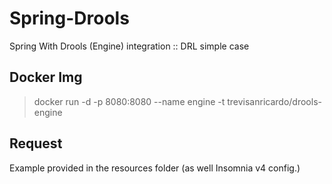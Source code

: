 # Spring-Drools 
Spring With Drools (Engine) integration :: DRL simple case

## Docker Img
> docker run -d -p 8080:8080 --name engine -t trevisanricardo/drools-engine

## Request
Example provided in the resources folder (as well Insomnia v4 config.)
